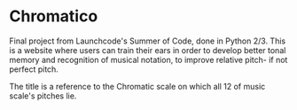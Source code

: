 # Chromatico
Final project from Launchcode's Summer of Code, done in Python 2/3.
This is a website where users can train their ears in order to develop better tonal memory and recognition of musical notation, to improve relative pitch- if not perfect pitch.

The title is a reference to the Chromatic scale on which all 12 of music scale's pitches lie.

